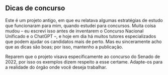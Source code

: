 ## Dicas de concurso

Este é um projeto antigo, em que eu relatava algumas estratégias de estudo
que funcionaram para mim, quando estudei para concursos.
Muita coisa mudou – eu escrevi isso antes de inventarem o Concurso
Nacional Unificado e o ChatGPT –, e hoje em dia há muitos tutores
especializados que podem ajudar os candidatos mais de perto. Mas eu
sinceramente acho que as dicas são boas; por isso, mantenho a publicação.

Reparem que o projeto visava especificamente ao concurso do Senado de 2022, por isso os exemplos dizem respeito a esse certame. Adapte-os para a realidade do órgão onde você deseja trabalhar.
